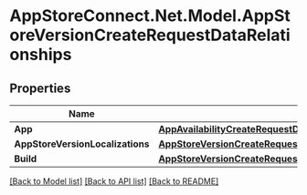 # AppStoreConnect.Net.Model.AppStoreVersionCreateRequestDataRelationships

## Properties

Name | Type | Description | Notes
------------ | ------------- | ------------- | -------------
**App** | [**AppAvailabilityCreateRequestDataRelationshipsApp**](AppAvailabilityCreateRequestDataRelationshipsApp.md) |  | 
**AppStoreVersionLocalizations** | [**AppStoreVersionCreateRequestDataRelationshipsAppStoreVersionLocalizations**](AppStoreVersionCreateRequestDataRelationshipsAppStoreVersionLocalizations.md) |  | [optional] 
**Build** | [**AppStoreVersionCreateRequestDataRelationshipsBuild**](AppStoreVersionCreateRequestDataRelationshipsBuild.md) |  | [optional] 

[[Back to Model list]](../README.md#documentation-for-models) [[Back to API list]](../README.md#documentation-for-api-endpoints) [[Back to README]](../README.md)

